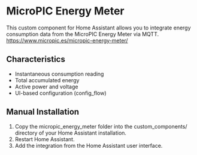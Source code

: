 # MicroPIC Energy Meter

This custom component for Home Assistant allows you to integrate energy consumption data from the MicroPIC Energy Meter via MQTT.
https://www.micropic.es/micropic-energy-meter/

## Characteristics

- Instantaneous consumption reading
- Total accumulated energy
- Active power and voltage
- UI-based configuration (config_flow)

## Manual Installation

1. Copy the micropic_energy_meter folder into the custom_components/ directory of your Home Assistant installation.
2. Restart Home Assistant.
3. Add the integration from the Home Assistant user interface.
